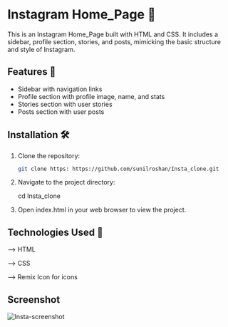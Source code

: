 # Instagram Home_Page 🚀

This is an Instagram Home_Page built with HTML and CSS. It includes a sidebar, profile section, stories, and posts, mimicking the basic structure and style of Instagram.

## Features 🎁

- Sidebar with navigation links
- Profile section with profile image, name, and stats
- Stories section with user stories
- Posts section with user posts

 ## Installation 🛠️

1. Clone the repository:
   ```sh
   git clone https: https://github.com/sunilroshan/Insta_clone.git

 2. Navigate to the project directory:
 
    cd Insta_clone

 4. Open index.html in your web browser to view the project.

## Technologies Used 🧰
 --> HTML
 
 --> CSS
 
 --> Remix Icon for icons


## Screenshot

![Insta-screenshot](https://github.com/user-attachments/assets/2f9de9b7-8f52-4a4a-aa6d-b59269ad7a88)





  
